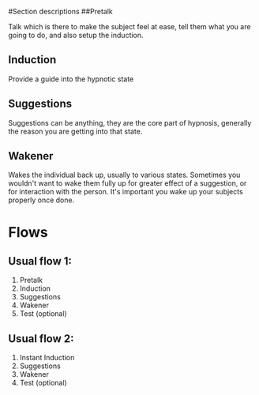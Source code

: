 #Section descriptions
##Pretalk

Talk which is there to make the subject feel at ease, tell them what you are going to do, and also setup the induction.

## Induction

Provide a guide into the hypnotic state

## Suggestions

Suggestions can be anything, they are the core part of hypnosis, generally the reason you are getting into that state.

## Wakener

Wakes the individual back up, usually to various states. Sometimes you wouldn't want to wake them fully up for greater effect of a suggestion, or for interaction with the person. It's important you wake up your subjects properly once done.


# Flows
## Usual flow 1:

1. Pretalk
2. Induction
3. Suggestions
4. Wakener
5. Test (optional)

## Usual flow 2:

1. Instant Induction
2. Suggestions
3. Wakener
4. Test (optional)
